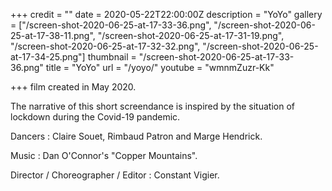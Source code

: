+++
credit = ""
date = 2020-05-22T22:00:00Z
description = "YoYo"
gallery = ["/screen-shot-2020-06-25-at-17-33-36.png", "/screen-shot-2020-06-25-at-17-38-11.png", "/screen-shot-2020-06-25-at-17-31-19.png", "/screen-shot-2020-06-25-at-17-32-32.png", "/screen-shot-2020-06-25-at-17-34-25.png"]
thumbnail = "/screen-shot-2020-06-25-at-17-33-36.png"
title = "YoYo"
url = "/yoyo/"
youtube = "wmnmZuzr-Kk"

+++
film created in May 2020.

The narrative of this short screendance is inspired by the situation of lockdown during the Covid-19 pandemic.

Dancers : Claire Souet, Rimbaud Patron and Marge Hendrick.

Music : Dan O'Connor's "Copper Mountains".

Director / Choreographer / Editor : Constant Vigier.
